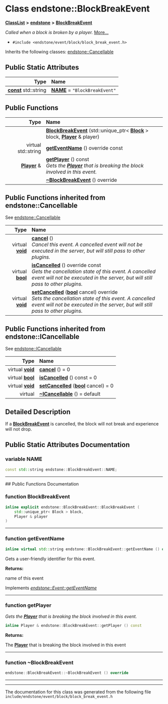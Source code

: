 

# Class endstone::BlockBreakEvent



[**ClassList**](annotated.md) **>** [**endstone**](namespaceendstone.md) **>** [**BlockBreakEvent**](classendstone_1_1BlockBreakEvent.md)



_Called when a block is broken by a player._ [More...](#detailed-description)

* `#include <endstone/event/block/block_break_event.h>`



Inherits the following classes: [endstone::Cancellable](classendstone_1_1Cancellable.md)
































## Public Static Attributes

| Type | Name |
| ---: | :--- |
|  [**const**](classendstone_1_1Vector.md) std::string | [**NAME**](#variable-name)   = `"BlockBreakEvent"`<br> |










































## Public Functions

| Type | Name |
| ---: | :--- |
|   | [**BlockBreakEvent**](#function-blockbreakevent) (std::unique\_ptr&lt; [**Block**](classendstone_1_1Block.md) &gt; block, [**Player**](classendstone_1_1Player.md) & player) <br> |
| virtual std::string | [**getEventName**](#function-geteventname) () override const<br> |
|  [**Player**](classendstone_1_1Player.md) & | [**getPlayer**](#function-getplayer) () const<br>_Gets the_ [_**Player**_](classendstone_1_1Player.md) _that is breaking the block involved in this event._ |
|   | [**~BlockBreakEvent**](#function-blockbreakevent) () override<br> |


## Public Functions inherited from endstone::Cancellable

See [endstone::Cancellable](classendstone_1_1Cancellable.md)

| Type | Name |
| ---: | :--- |
| virtual [**void**](classendstone_1_1Vector.md) | [**cancel**](classendstone_1_1Cancellable.md#function-cancel) () <br>_Cancel this event. A cancelled event will not be executed in the server, but will still pass to other plugins._  |
| virtual [**bool**](classendstone_1_1Vector.md) | [**isCancelled**](classendstone_1_1Cancellable.md#function-iscancelled) () override const<br>_Gets the cancellation state of this event. A cancelled event will not be executed in the server, but will still pass to other plugins._  |
| virtual [**void**](classendstone_1_1Vector.md) | [**setCancelled**](classendstone_1_1Cancellable.md#function-setcancelled) ([**bool**](classendstone_1_1Vector.md) cancel) override<br>_Sets the cancellation state of this event. A cancelled event will not be executed in the server, but will still pass to other plugins._  |


## Public Functions inherited from endstone::ICancellable

See [endstone::ICancellable](classendstone_1_1ICancellable.md)

| Type | Name |
| ---: | :--- |
| virtual [**void**](classendstone_1_1Vector.md) | [**cancel**](classendstone_1_1ICancellable.md#function-cancel) () = 0<br> |
| virtual [**bool**](classendstone_1_1Vector.md) | [**isCancelled**](classendstone_1_1ICancellable.md#function-iscancelled) () const = 0<br> |
| virtual [**void**](classendstone_1_1Vector.md) | [**setCancelled**](classendstone_1_1ICancellable.md#function-setcancelled) ([**bool**](classendstone_1_1Vector.md) cancel) = 0<br> |
| virtual  | [**~ICancellable**](classendstone_1_1ICancellable.md#function-icancellable) () = default<br> |
















































































## Detailed Description


If a [**BlockBreakEvent**](classendstone_1_1BlockBreakEvent.md) is cancelled, the block will not break and experience will not drop. 


    
## Public Static Attributes Documentation




### variable NAME 

```C++
const std::string endstone::BlockBreakEvent::NAME;
```




<hr>
## Public Functions Documentation




### function BlockBreakEvent 

```C++
inline explicit endstone::BlockBreakEvent::BlockBreakEvent (
    std::unique_ptr< Block > block,
    Player & player
) 
```




<hr>



### function getEventName 

```C++
inline virtual std::string endstone::BlockBreakEvent::getEventName () override const
```



Gets a user-friendly identifier for this event.




**Returns:**

name of this event 





        
Implements [*endstone::Event::getEventName*](classendstone_1_1Event.md#function-geteventname)


<hr>



### function getPlayer 

_Gets the_ [_**Player**_](classendstone_1_1Player.md) _that is breaking the block involved in this event._
```C++
inline Player & endstone::BlockBreakEvent::getPlayer () const
```





**Returns:**

The [**Player**](classendstone_1_1Player.md) that is breaking the block involved in this event 





        

<hr>



### function ~BlockBreakEvent 

```C++
endstone::BlockBreakEvent::~BlockBreakEvent () override
```




<hr>

------------------------------
The documentation for this class was generated from the following file `include/endstone/event/block/block_break_event.h`

